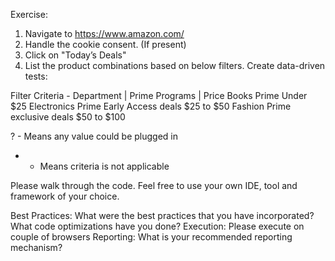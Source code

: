 Exercise:
1. Navigate to https://www.amazon.com/
2. Handle the cookie consent. (If present)
3. Click on "Today’s Deals"
4. List the product combinations based on below filters.  Create data-driven tests:

Filter Criteria - Department | Prime Programs | Price
Books	Prime	Under $25
Electronics	Prime Early Access deals	$25 to $50
Fashion	Prime exclusive deals	$50 to $100

?  - Means any value could be plugged in
-  - Means criteria is not applicable

Please walk through the code. Feel free to use your own IDE, tool and framework of your choice.

Best Practices: What were the best practices that you have incorporated? What code optimizations have you done? 
Execution: Please execute on couple of browsers 
Reporting: What is your recommended reporting mechanism? 